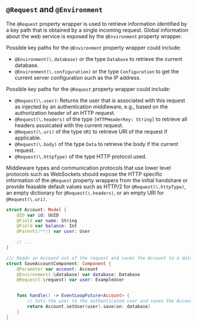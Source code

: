 ## `@Request` and `@Environment`

The `@Request` property wrapper is used to retrieve information identified by a key path that is obtained by a single incoming request. Global information about the web service is exposed by the `@Environment` property wrapper. 

Possible key paths for the `@Environment` property wrapper could include:
* `@Environment(\.database)` or the type `Database` to retrieve the current database.
* `@Environment(\.configuration)` or the type `Configuration` to get the current server configuration such as the IP address.

Possible key paths for the `@Request` property wrapper could include:
* `@Request(\.user)`: Returns the user that is associated with this request as injected by an authentication middleware, e.g., based on the authorization header of an HTTP request.
* `@Request(\.headers)` of the type `[HTTPHeaderKey: String]` to retrieve all headers assoicated with the current request.
* `@Request(\.uri)` of the type `URI` to retrieve URI of the request if applicable.
* `@Request(\.body)` of the type `Data` to retrieve the body if the current request.
* `@Request(\.httpType)` of the type HTTP protocol used.  

Middleware types and communication protocols that use lower level protocols such as WebSockets should expose the HTTP specific information of the `@Request` property wrappers from the initial handshare or provide feasable default values such as HTTP/2 for `@Request(\.httpType)`, an empty dictionary for `@Request(\.headers)`, or an empty URI for `@Request(\.uri)`.

```swift
struct Account: Model {
    @ID var id: UUID
    @Field var name: String
    @Field var balance: Int
    @Parent(/**/) var user: User

    // ...
}

/// Reads an Accound out of the request and saves the Account to a database
struct SaveAccountComponent: Component {
    @Parameter var account: Account
    @Environment(.\database) var database: Database 
    @Request(.\request) var user: ExampleUser 


    func handle() -> EventLoopFuture<Account> {
        // Sets the user to the authenticated user and saves the Account to the database (async operation).
        return Account.setUser(user).save(on: database)
    }
}
```
